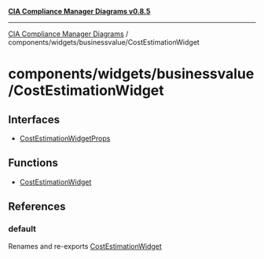 [**CIA Compliance Manager Diagrams v0.8.5**](../../../../README.md)

***

[CIA Compliance Manager Diagrams](../../../../modules.md) / components/widgets/businessvalue/CostEstimationWidget

# components/widgets/businessvalue/CostEstimationWidget

## Interfaces

- [CostEstimationWidgetProps](interfaces/CostEstimationWidgetProps.md)

## Functions

- [CostEstimationWidget](functions/CostEstimationWidget.md)

## References

### default

Renames and re-exports [CostEstimationWidget](functions/CostEstimationWidget.md)
